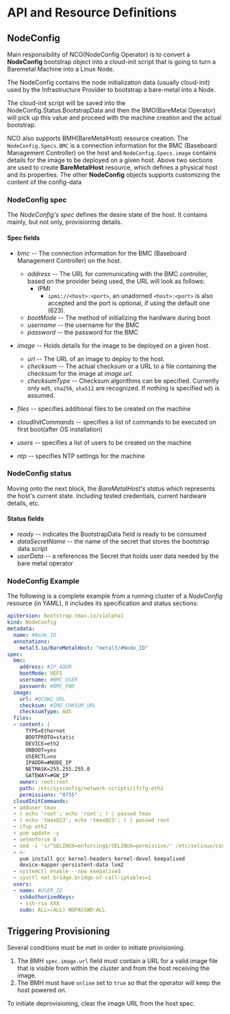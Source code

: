 # API and Resource Definitions

## NodeConfig
Main responsibility of NCO(NodeConfig Operator) is to convert a **NodeConfig** bootstrap object into a cloud-init script that is going to turn a Baremetal Machine into a Linux Node.

The NodeConfig contains the node initialization data (usually cloud-init) used by the Infrastructure Provider to bootstrap a bare-metal into a Node.

The cloud-init script will be saved into the NodeConfig.Status.BootstrapData and then the BMO(BareMetal Operator) will pick up this value and proceed with the machine creation and the actual bootstrap.

NCO also supports BMH(BareMetalHost) resource creation. 
The `NodeConfig.Specs.BMC` is a connection information for the BMC (Baseboard Management 
Controller) on the host and `NodeConfig.Specs.image` contains details for the image to be 
deployed on a given host. Above two sections are used to create **BareMetalHost** resource,
which defines a physical host and its properties. The other **NodeConfig** objects supports 
customizing the content of the config-data

### NodeConfig spec

The *NodeConfig's* *spec* defines the desire state of the host. It contains
mainly, but not only, provisioning details.

#### Spec fields

* *bmc* -- The connection information for the BMC (Baseboard Management
  Controller) on the host.
  * *address* -- The URL for communicating with the BMC controller, based
    on the provider being used, the URL will look as follows:
    * IPMI
      * `ipmi://<host>:<port>`, an unadorned `<host>:<port>` is also accepted
        and the port is optional, if using the default one (623).
  * *bootMode* -- The method of initializing the hardware during boot
  * *username* -- the username for the BMC
  * *password* -- the password for the BMC

* *image* -- Holds details for the image to be deployed on a given host.
  * *url* -- The URL of an image to deploy to the host.
  * *checksum* -- The actual checksum or a URL to a file containing
    the checksum for the image at *image.url*.
  * *checksumType* -- Checksum algorithms can be specified. Currently
    only `md5`, `sha256`, `sha512` are recognized. If nothing is specified
    `md5` is assumed.
    
* *files* -- specifies additional files to be created on the machine
* *cloudInitCommands* -- specifies a list of commands to be executed on first boot(after OS installation)
* *users* -- specifies a list of users to be created on the machine
* *ntp* -- specifies NTP settings for the machine

### NodeConfig status

Moving onto the next block, the *BareMetalHost's* *status* which represents
the host's current state. Including tested credentials, current hardware
details, etc.

#### Status fields
* *ready* -- indicates the BootstrapData field is ready to be consumed
* *dataSecretName* -- the name of the secret that stores the bootstrap data script
* *userData* -- a references the Secret that holds user data needed by the bare metal operator

### NodeConfig Example

The following is a complete example from a running cluster of a *NodeConfig*
resource (in YAML), it includes its specification and status sections:

```yaml
apiVersion: bootstrap.tmax.io/v1alpha1
kind: NodeConfig
metadata:
  name: #Node_ID
  annotations:
    metal3.io/BareMetalHost: "metal3/#Node_ID"
spec:
  bmc:
    address: #IP_ADDR
    bootMode: UEFI
    username: #BMC_USER
    password: #BMC_PWD
  image:
    url: #QCOW2_URL
    checksum: #IMG_CHKSUM_URL
    checksumType: md5
  files:
  - content: |
      TYPE=Ethernet
      BOOTPROTO=static
      DEVICE=eth2
      ONBOOT=yes
      USERCTL=no
      IPADDR=#NODE_IP
      NETMASK=255.255.255.0
      GATEWAY=#GW_IP
    owner: root:root
    path: /etc/sysconfig/network-scripts/ifcfg-eth2
    permissions: "0755"
  cloudInitCommands:
  - adduser tmax
  - ( echo 'root'; echo 'root'; ) | passwd tmax
  - ( echo 'tmax@23'; echo 'tmax@23'; ) | passwd root
  - ifup eth2
  - yum update -y
  - setenforce 0
  - sed -i 's/^SELINUX=enforcing$/SELINUX=permissive/' /etc/selinux/config
  - >-
    yum install gcc kernel-headers kernel-devel keepalived
    device-mapper-persistent-data lvm2
  - systemctl enable --now keepalived
  - sysctl net.bridge.bridge-nf-call-iptables=1
  users:
  - name: #USER_ID
    sshAuthorizedKeys:
    - ssh-rsa XXX
    sudo: ALL=(ALL) NOPASSWD:ALL
```

## Triggering Provisioning

Several conditions must be met in order to initiate provisioning.

1. The BMH `spec.image.url` field must contain a URL for a valid
   image file that is visible from within the cluster and from the
   host receiving the image.
2. The BMH must have `online` set to `true` so that the operator will
   keep the host powered on.

To initiate deprovisioning, clear the image URL from the host spec.
